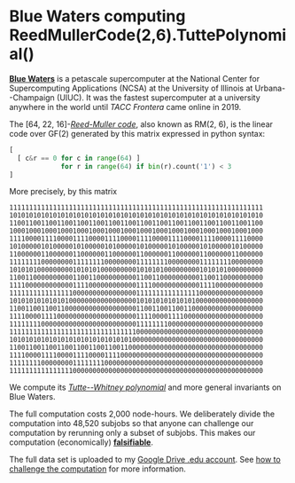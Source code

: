 # Blue Waters computing ReedMullerCode(2,6).TuttePolynomial()

**[Blue Waters]** is a petascale supercomputer
at the National Center for Supercomputing Applications (NCSA)
at the University of Illinois at Urbana--Champaign (UIUC).
It was the fastest supercomputer at a university anywhere in the world
until *TACC Frontera* came online in 2019.

The [64, 22, 16]-*[Reed-Muller code]*,
also known as RM(2, 6), is the linear code over GF(2) generated by this matrix expressed in python syntax:

```python
[
  [ c&r == 0 for c in range(64) ]
             for r in range(64) if bin(r).count('1') < 3
]
```

More precisely, by this matrix

```
1111111111111111111111111111111111111111111111111111111111111111
1010101010101010101010101010101010101010101010101010101010101010
1100110011001100110011001100110011001100110011001100110011001100
1000100010001000100010001000100010001000100010001000100010001000
1111000011110000111100001111000011110000111100001111000011110000
1010000010100000101000001010000010100000101000001010000010100000
1100000011000000110000001100000011000000110000001100000011000000
1111111100000000111111110000000011111111000000001111111100000000
1010101000000000101010100000000010101010000000001010101000000000
1100110000000000110011000000000011001100000000001100110000000000
1111000000000000111100000000000011110000000000001111000000000000
1111111111111111000000000000000011111111111111110000000000000000
1010101010101010000000000000000010101010101010100000000000000000
1100110011001100000000000000000011001100110011000000000000000000
1111000011110000000000000000000011110000111100000000000000000000
1111111100000000000000000000000011111111000000000000000000000000
1111111111111111111111111111111100000000000000000000000000000000
1010101010101010101010101010101000000000000000000000000000000000
1100110011001100110011001100110000000000000000000000000000000000
1111000011110000111100001111000000000000000000000000000000000000
1111111100000000111111110000000000000000000000000000000000000000
1111111111111111000000000000000000000000000000000000000000000000
```

We compute its *[Tutte--Whitney polynomial]*
and more general invariants on Blue Waters.

The full computation costs 2,000 node-hours.
We deliberately divide the computation into 48,520 subjobs so that
anyone can challenge our computation by rerunning only a subset of subjobs.
This makes our computation (economically) **[falsifiable]**.

The full data set is uploaded to my
[Google Drive .edu account].
See [how to challenge the computation](Challenge.md) for more information.

[Blue Waters]: https://en.wikipedia.org/wiki/Blue_Waters
[Reed-Muller code]: https://en.wikipedia.org/wiki/Reed%E2%80%93Muller_code
[Tutte--Whitney polynomial]: https://en.wikipedia.org/wiki/Tutte_polynomial
[falsifiable]: https://en.wikipedia.org/wiki/Falsifiability
[Google Drive .edu account]: https://drive.google.com/drive/folders/1zYv2R-oqepX1vJ_Fr5JBmrVNdle0mi9M